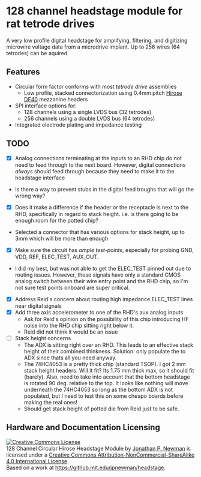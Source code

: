 # 128 channel headstage module for rat tetrode drives
A very low profile digital headstage for amplifying, filtering, and digitizing microwire voltage data from a microdrive implant. Up to 256 wires (64 tetrodes) can be aquired.

## Features
- Circular form factor conforms with most _tetrode drive_ assemblies
  - Low profile, stacked connectorization using 0.4mm pitch [Hirose DF40](http://www.digikey.com/product-search/en?FV=ffec4097) mezzanine headers
- SPI interface options for:
  - 128 channels using a single LVDS bus (32 tetrodes)
  - 256 channels using a double LVDS bus (64 tetrodes)
- Integrated electrode plating and impedance testing

## TODO

- [x] Analog connections terminating at the inputs to an RHD chip do not need to feed through to the next board. However, digital connections _always_ should feed through because they need to make it to the headstage interface
 - Is there a way to prevent stubs in the digital feed troughs that will go the wrong way?
- [x] Does it make a difference if the header or the receptacle is next to the RHD, specifically in regard to stack height. i.e. is there going to be enough room for the potted chip?
 - Selected a connector that has various options for stack height, up to 3mm which will be more than enough
- [x] Make sure the circuit has _ample test-points_, especially for probing GND, VDD, REF, ELEC_TEST, AUX_OUT.
 - I did my best, but was not able to get the ELEC_TEST pinned out due to routing issues. However, these signals have only a standard CMOS analog switch between their wire entry point and the RHD chip, so I'm not sure test points onboard are super critical.
- [x] Address Reid's concern about routing high impedance ELEC_TEST lines near digital signals
- [x] Add three axis accelerometer to one of the RHD's aux analog inputs
    - Ask for Reid's opinion on the possibility of this chip introducing HF noise into the RHD chip sitting right below it.
    - Reid did not think it would be an issue
- [ ] Stack height concerns
    - The ADX is sitting right over an RHD. This leads to an effective stack height of their combined thinkness. Solution: only populate the to ADX since thats all you need anyway.
    - The 74HC4053 is a pretty thick chip (standard TSOP). I got 2 mm stack height headers. Will it fit? Its 1.75 mm thick max, so it should fit (barely). Also, need to take into account that the bottom headstage is rotated 90 deg. relative to the top. It looks like nothing will move underneath the 74HC4053 so long as the bottom ADX is not populated, but I need to test this on some cheapo boards before making the real ones!
    - Should get stack height of potted die from Reid just to be safe.

## Hardware and Documentation Licensing
<a rel="license" href="http://creativecommons.org/licenses/by-nc-sa/4.0/"><img alt="Creative Commons License" style="border-width:0" src="https://i.creativecommons.org/l/by-nc-sa/4.0/88x31.png" /></a><br /><span xmlns:dct="http://purl.org/dc/terms/" property="dct:title">128 Channel Circular Hirose Headstage Module</span> by <a xmlns:cc="http://creativecommons.org/ns#" href="https://github.com/jonnew/cyclops" property="cc:attributionName" rel="cc:attributionURL">Jonathan P. Newman</a> is licensed under a <a rel="license" href="http://creativecommons.org/licenses/by-nc-sa/4.0/">Creative Commons Attribution-NonCommercial-ShareAlike 4.0 International License</a>.<br />Based on a work at <a xmlns:dct="http://purl.org/dc/terms/" href="https://github.com/jonnew/cyclops" rel="dct:source">https://github.mit.edu/jpnewman/headstage</a>.


